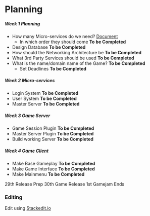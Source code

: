 # Planning

##### Week 1 Planning
* How many Micro-services do we need? [Document](micro-services.md)
    * In which order they should come **To be Completed**
* Design Database **To be Completed**
* How should the Networking Architecture be **To be Completed**
* What 3rd Party Services should be used **To be Completed**
* What is the name/domain name of the Game? **To be Completed**
    * Set Deadlines **To be Completed**
##### Week 2 Micro-services
* Login System **To be Completed**
* User System **To be Completed**
* Master Server **To be Completed**
##### Week 3 Game Server
* Game Session Plugin **To be Completed**
* Master Server Plugin **To be Completed**
* Build working Server **To be Completed**
##### Week 4 Game Client
* Make Base Gameplay **To be Completed**
* Make Game Interface **To be Completed**
* Make Mainmenu **To be Completed**

29th Release Prep
30th Game Release
1st Gamejam Ends

### Editing
Edit using [Stackedit.io](https://stackedit.io/app#)